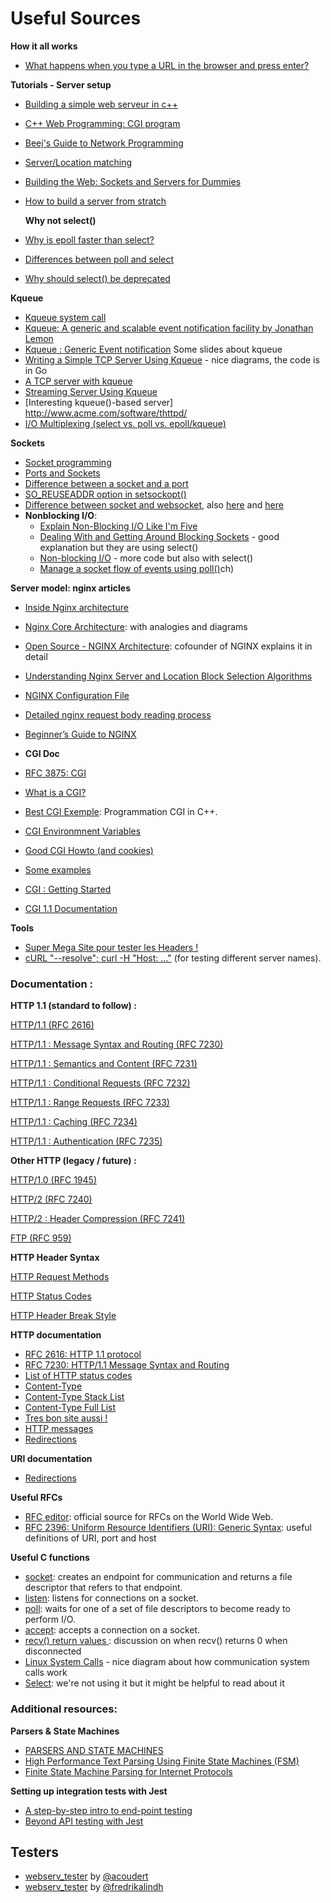 # Useful Sources

**How it all works**

-   [What happens when you type a URL in the browser and press enter?](https://medium.com/@maneesha.wijesinghe1/what-happens-when-you-type-an-url-in-the-browser-and-press-enter-bb0aa2449c1a)

**Tutorials - Server setup**

-   [Building a simple web serveur in c++](https://ncona.com/2019/04/building-a-simple-server-with-cpp/)
-   [C++ Web Programming: CGI program](https://www.tutorialspoint.com/cplusplus/cpp_web_programming.htm)
-   [Beej's Guide to Network Programming](http://beej.us/guide/bgnet/)
-   [Server/Location matching](https://www.digitalocean.com/community/tutorials/understanding-nginx-server-and-location-block-selection-algorithms)
-   [Building the Web: Sockets and Servers for Dummies](https://levelup.gitconnected.com/building-the-web-sockets-and-servers-for-dummies-886d1595a4f8)
-   [How to build a server from stratch](https://medium.com/from-the-scratch/http-server-what-do-you-need-to-know-to-build-a-simple-http-server-from-scratch-d1ef8945e4fa)

    **Why not select()**

-   [Why is epoll faster than select?](https://stackoverflow.com/questions/17355593/why-is-epoll-faster-than-select/17355702#:~:text=The%20main%20difference%20between%20epoll,duration%20of%20a%20single%20call)
-   [Differences between poll and select](https://stackoverflow.com/questions/970979/what-are-the-differences-between-poll-and-select)
-   [Why should select() be deprecated](https://beesbuzz.biz/code/5739-The-problem-with-select-vs-poll)

**Kqueue**

-   [Kqueue system call](https://man.openbsd.org/OpenBSD-5.1/kqueue.2)
-   [Kqueue: A generic and scalable event notification facility by Jonathan Lemon](https://people.freebsd.org/~jlemon/papers/kqueue.pdf)
-   [Kqueue : Generic Event notification](https://www.slideshare.net/mahendram/kqueue-generic-event-notification) Some slides about kqueue
-   [Writing a Simple TCP Server Using Kqueue](https://dev.to/frosnerd/writing-a-simple-tcp-server-using-kqueue-cah) - nice diagrams, the code is in Go
-   [A TCP server with kqueue](https://dev.to/frevib/a-tcp-server-with-kqueue-527)
-   [Streaming Server Using Kqueue](https://nima101.github.io/kqueue_server)
-   [Interesting kqueue()-based server] http://www.acme.com/software/thttpd/
-   [I/O Multiplexing (select vs. poll vs. epoll/kqueue)](https://nima101.github.io/io_multiplexing)

**Sockets**

-   [Socket programming](https://www.ibm.com/docs/en/i/7.1?topic=communications-socket-programming)
-   [Ports and Sockets](http://www.danzig.jct.ac.il/tcp-ip-lab/ibm-tutorial/3376c210.html)
-   [Difference between a socket and a port](https://softwareengineering.stackexchange.com/questions/171734/difference-between-a-socket-and-a-port)
-   [SO_REUSEADDR option in setsockopt()](https://stackoverflow.com/questions/14388706/how-do-so-reuseaddr-and-so-reuseport-differ)
-   [Difference between socket and websocket](https://stackoverflow.com/questions/62483790/difference-between-the-socket-socketio-and-websockets), also [here](https://stackoverflow.com/questions/4973622/difference-between-socket-and-websocket) and [here](https://stackoverflow.com/questions/16945345/differences-between-tcp-sockets-and-web-sockets-one-more-time)
-   **Nonblocking I/O**:
    -   [Explain Non-Blocking I/O Like I'm Five](https://dev.to/frosnerd/explain-non-blocking-i-o-like-i-m-five-2a5f)
    -   [Dealing With and Getting Around Blocking Sockets](http://dwise1.net/pgm/sockets/blocking.html) - good explanation but they are using select()
    -   [Non-blocking I/O](https://www.ibm.com/support/knowledgecenter/ssw_ibm_i_72/rzab6/xnonblock.htm) - more code but also with select()
    -   [Manage a socket flow of events using poll()](https://www.ibm.com/docs/en/i/7.2?topic=designs-using-poll-instead-select)ch)

**Server model: nginx articles**

-   [Inside Nginx architecture](https://www.nginx.com/blog/inside-nginx-how-we-designed-for-performance-scale/)
-   [Nginx Core Architecture](https://devopspoints.com/nginx-nginx-core-architecture.html): with analogies and diagrams
-   [Open Source - NGINX Architecture](https://www.aosabook.org/en/nginx.html): cofounder of NGINX explains it in detail
-   [Understanding Nginx Server and Location Block Selection Algorithms](https://www.digitalocean.com/community/tutorials/understanding-nginx-server-and-location-block-selection-algorithms)
-   [NGINX Configuration File](http://nginx.org/en/docs/dirindex.html)
-   [Detailed nginx request body reading process](https://programmer.help/blogs/detailed-nginx-request-body-reading-process.html)
-   [Beginner’s Guide to NGINX](http://nginx.org/en/docs/beginners_guide.html)
-   **CGI Doc**

-   [RFC 3875: CGI](https://www.rfc-editor.org/rfc/rfc3875.pdf)
-   [What is a CGI?](https://www.oreilly.com/library/view/cgi-programming-on/9781565921689/04_chapter-01.html)
-   [Best CGI Exemple](https://www.fi.muni.cz/usr/jkucera/tic/tic0305.html): Programmation CGI in C++.
-   [CGI Environmnent Variables](https://fr.wikipedia.org/wiki/Variables_d%27environnement_CGI)
-   [Good CGI Howto (and cookies)](http://www.purplepixie.org/cgi/howto.php)
-   [Some examples](https://pub.phyks.me/sdz/sdz/ecrivez-votre-site-web-en-c-avec-la-cgi.html)
-   [CGI : Getting Started](http://www.mnuwer.dbasedeveloper.co.uk/dlearn/web/session01.htm)
-   [CGI 1.1 Documentation](http://www.wijata.com/cgi/cgispec.html#4.0)

**Tools**

-   [Super Mega Site pour tester les Headers !](https://reqbin.com/)
-   [cURL "--resolve"; curl -H "Host: ..."](https://sodocumentation.net/curl/topic/10565/name-resolve-curl-tricks) (for testing different server names).

### Documentation :

**HTTP 1.1 (standard to follow) :**

[HTTP/1.1 (RFC 2616)](https://www.rfc-editor.org/rfc/rfc2616.html)

[HTTP/1.1 : Message Syntax and Routing (RFC 7230)](https://www.rfc-editor.org/rfc/rfc7230.html)

[HTTP/1.1 : Semantics and Content (RFC 7231)](https://www.rfc-editor.org/rfc/rfc7231.html)

[HTTP/1.1 : Conditional Requests (RFC 7232)](https://www.rfc-editor.org/rfc/rfc7232.html)

[HTTP/1.1 : Range Requests (RFC 7233)](https://www.rfc-editor.org/rfc/rfc7233.html)

[HTTP/1.1 : Caching (RFC 7234)](https://www.rfc-editor.org/rfc/rfc7234.html)

[HTTP/1.1 : Authentication (RFC 7235)](https://www.rfc-editor.org/rfc/rfc7235.html)

**Other HTTP (legacy / future) :**

[HTTP/1.0 (RFC 1945)](https://www.rfc-editor.org/rfc/rfc1945.html)

[HTTP/2 (RFC 7240)](https://www.rfc-editor.org/rfc/rfc7540.html)

[HTTP/2 : Header Compression (RFC 7241)](https://www.rfc-editor.org/rfc/rfc7541.html)

[FTP (RFC 959)](https://www.rfc-editor.org/rfc/rfc959.html)

**HTTP Header Syntax**

[HTTP Request Methods](https://en.wikipedia.org/wiki/Hypertext_Transfer_Protocol#Request_methods)

[HTTP Status Codes](https://en.wikipedia.org/wiki/List_of_HTTP_status_codes)

[HTTP Header Break Style](https://stackoverflow.com/questions/5757290/http-header-line-break-style)

**HTTP documentation**

-   [RFC 2616: HTTP 1.1 protocol](https://datatracker.ietf.org/doc/html/rfc2616)
-   [RFC 7230: HTTP/1.1 Message Syntax and Routing](https://www.rfc-editor.org/rfc/pdfrfc/rfc7230.txt.pdf)
-   [List of HTTP status codes](https://en.wikipedia.org/wiki/List_of_HTTP_status_codes)
-   [Content-Type](<https://docs.microsoft.com/en-us/previous-versions/exchange-server/exchange-10/ms526508(v=exchg.10)?redirectedfrom=MSDN>)
-   [Content-Type Stack List](https://stackoverflow.com/questions/23714383/what-are-all-the-possible-values-for-http-content-type-header)
-   [Content-Type Full List](https://www.iana.org/assignments/media-types/media-types.xhtml)
-   [Tres bon site aussi !](https://developer.mozilla.org/fr/docs/Web/HTTP/Status/)
-   [HTTP messages](https://developer.mozilla.org/en-US/docs/Web/HTTP/Messages)
-   [Redirections](https://developer.mozilla.org/fr/docs/Web/HTTP/Redirections)

**URI documentation**
-   [Redirections](https://datatracker.ietf.org/doc/html/rfc3986)

**Useful RFCs**

-   [RFC editor](https://www.rfc-editor.org/retrieve/): official source for RFCs on the World Wide Web.
-   [RFC 2396: Uniform Resource Identifiers (URI): Generic Syntax](https://datatracker.ietf.org/doc/html/rfc2396): useful definitions of URI, port and host

**Useful C functions**

-   [socket](https://man7.org/linux/man-pages/man2/socket.2.html): creates an endpoint for communication and returns a file descriptor that refers to that endpoint.
-   [listen](https://man7.org/linux/man-pages/man2/listen.2.html): listens for connections on a socket.
-   [poll](https://man7.org/linux/man-pages/man2/poll.2.html): waits for one of a set of file descriptors to become ready to perform I/O.
-   [accept](https://man7.org/linux/man-pages/man2/accept.2.html): accepts a connection on a socket.
-   [recv() return values ](https://stackoverflow.com/questions/17824865/non-blocking-recv-returns-0-when-disconnected/17831323): discussion on when recv() returns 0 when disconnected
-   [Linux System Calls](https://cloudchef.medium.com/linux-system-calls-c2867c7c30c1) - nice diagram about how communication system calls work
-   [Select](https://www.lowtek.com/sockets/select.html): we're not using it but it might be helpful to read about it

### Additional resources:

**Parsers & State Machines**

-   [PARSERS AND STATE MACHINES](https://www.pearsonhighered.com/assets/samplechapter/0/3/2/1/0321112547.pdf)
-   [High Performance Text Parsing Using Finite State Machines (FSM)](https://hackernoon.com/high-performance-text-parsing-using-finite-state-machines-fsm-6d3m33j9)
-   [Finite State Machine Parsing for Internet Protocols](https://ieeexplore.ieee.org/document/6957302)

**Setting up integration tests with Jest**

-   [A step-by-step intro to end-point testing](https://www.freecodecamp.org/news/end-point-testing/)
-   [Beyond API testing with Jest](https://circleci.com/blog/api-testing-with-jest/)

## **Testers**

-   [webserv_tester](https://github.com/acoudert/webserv_tester) by [@acoudert](https://github.com/acoudert)
-   [webserv_tester](https://github.com/fredrikalindh/webserv_tester) by [@fredrikalindh](https://github.com/fredrikalindh)
